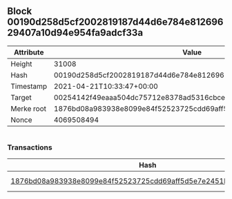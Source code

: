 ## Block 00190d258d5cf2002819187d44d6e784e81269629407a10d94e954fa9adcf33a

Attribute | Value
--- | ---
Height | 31008
Hash | 00190d258d5cf2002819187d44d6e784e81269629407a10d94e954fa9adcf33a
Timestamp | 2021-04-21T10:33:47+00:00
Target | 00254142f49eaaa504dc75712e8378ad5316cbcead634704b3734b6271167cc4
Merke root | 1876bd08a983938e8099e84f52523725cdd69aff5d5e7e2451b08c682d1bc844
Nonce | 4069508494

```

```

### Transactions

Hash | Amount
--- | ---
[1876bd08a983938e8099e84f52523725cdd69aff5d5e7e2451b08c682d1bc844](1876bd08a983938e8099e84f52523725cdd69aff5d5e7e2451b08c682d1bc844.md) | 10.00000000 SKEPTI 
